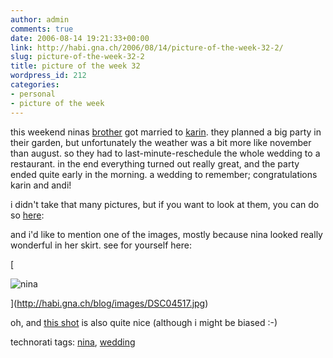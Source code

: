 ```yaml
---
author: admin
comments: true
date: 2006-08-14 19:21:33+00:00
link: http://habi.gna.ch/2006/08/14/picture-of-the-week-32-2/
slug: picture-of-the-week-32-2
title: picture of the week 32
wordpress_id: 212
categories:
- personal
- picture of the week
---
```


this weekend ninas [brother](http://flickr.com/photos/habi/tags/andi/) got married to [karin](http://flickr.com/photos/habi/tags/karin/). they planned a big party in their garden, but unfortunately the weather was a bit more like november than august. so they had to last-minute-reschedule the whole wedding to a restaurant. in the end everything turned out really great, and the party ended quite early in the morning. a wedding to remember; congratulations karin and andi!

i didn't take that many pictures, but if you want to look at them, you can do so [here](http://flickr.com/photos/habi/tags/andi/):

and i'd like to mention one of the images, mostly because nina looked really wonderful in her skirt. see for yourself here:

[


![nina](http://habi.gna.ch/blog/images/DSC04517-tm.jpg)


](http://habi.gna.ch/blog/images/DSC04517.jpg)

oh, and [this shot](http://flickr.com/photos/habi/214110219/) is also quite nice (although i might be biased :-)



technorati tags: [nina](http://www.technorati.com/tag/nina), [wedding](http://www.technorati.com/tag/wedding)


